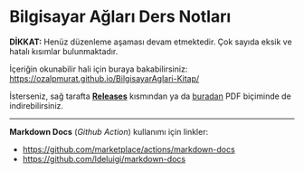 # Bilgisayar Ağları Ders Notları

**DİKKAT:** Henüz düzenleme aşaması devam etmektedir. Çok sayıda eksik ve hatalı kısımlar bulunmaktadır.
 
İçeriğin okunabilir hali için buraya bakabilirsiniz: https://ozalpmurat.github.io/BilgisayarAglari-Kitap/

İsterseniz, sağ tarafta [**Releases**](https://github.com/ozalpmurat/BilgisayarAglari-Kitap/releases) kısmından ya da [buradan](https://ozalpmurat.github.io/BilgisayarAglari-Kitap/BilgisayarAglari-Murat%C3%96zalp.pdf) PDF biçiminde de indirebilirsiniz.

---

**Markdown Docs** (_Github Action_) kullanımı için linkler:
- https://github.com/marketplace/actions/markdown-docs
- https://github.com/ldeluigi/markdown-docs
